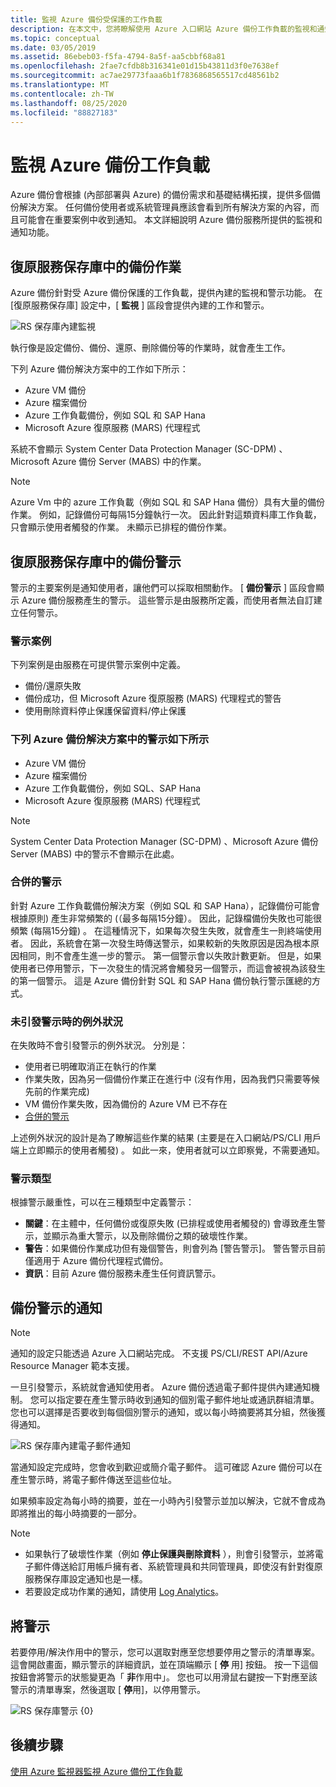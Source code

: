 ```yaml
---
title: 監視 Azure 備份受保護的工作負載
description: 在本文中，您將瞭解使用 Azure 入口網站 Azure 備份工作負載的監視和通知功能。
ms.topic: conceptual
ms.date: 03/05/2019
ms.assetid: 86ebeb03-f5fa-4794-8a5f-aa5cbbf68a81
ms.openlocfilehash: 2fae7cfdb8b316341e01d15b43811d3f0e7638ef
ms.sourcegitcommit: ac7ae29773faaa6b1f7836868565517cd48561b2
ms.translationtype: MT
ms.contentlocale: zh-TW
ms.lasthandoff: 08/25/2020
ms.locfileid: "88827183"
---
```

# <a name="monitoring-azure-backup-workloads"></a>監視 Azure 備份工作負載

Azure 備份會根據 (內部部署與 Azure) 的備份需求和基礎結構拓撲，提供多個備份解決方案。 任何備份使用者或系統管理員應該會看到所有解決方案的內容，而且可能會在重要案例中收到通知。 本文詳細說明 Azure 備份服務所提供的監視和通知功能。

## <a name="backup-jobs-in-recovery-services-vault"></a>復原服務保存庫中的備份作業

Azure 備份針對受 Azure 備份保護的工作負載，提供內建的監視和警示功能。 在 [復原服務保存庫] 設定中，[ **監視** ] 區段會提供內建的工作和警示。

![RS 保存庫內建監視](media/backup-azure-monitoring-laworkspace/rs-vault-inbuiltmonitoring.png)

執行像是設定備份、備份、還原、刪除備份等的作業時，就會產生工作。

下列 Azure 備份解決方案中的工作如下所示：

- Azure VM 備份
- Azure 檔案備份
- Azure 工作負載備份，例如 SQL 和 SAP Hana
- Microsoft Azure 復原服務 (MARS) 代理程式

系統不會顯示 System Center Data Protection Manager (SC-DPM) 、Microsoft Azure 備份 Server (MABS) 中的作業。

> [!NOTE]
> Azure Vm 中的 azure 工作負載（例如 SQL 和 SAP Hana 備份）具有大量的備份作業。 例如，記錄備份可每隔15分鐘執行一次。 因此針對這類資料庫工作負載，只會顯示使用者觸發的作業。 未顯示已排程的備份作業。

## <a name="backup-alerts-in-recovery-services-vault"></a>復原服務保存庫中的備份警示

警示的主要案例是通知使用者，讓他們可以採取相關動作。 [ **備份警示** ] 區段會顯示 Azure 備份服務產生的警示。 這些警示是由服務所定義，而使用者無法自訂建立任何警示。

### <a name="alert-scenarios"></a>警示案例

下列案例是由服務在可提供警示案例中定義。

- 備份/還原失敗
- 備份成功，但 Microsoft Azure 復原服務 (MARS) 代理程式的警告
- 使用刪除資料停止保護保留資料/停止保護

### <a name="alerts-from-the-following-azure-backup-solutions-are-shown-here"></a>下列 Azure 備份解決方案中的警示如下所示

- Azure VM 備份
- Azure 檔案備份
- Azure 工作負載備份，例如 SQL、SAP Hana
- Microsoft Azure 復原服務 (MARS) 代理程式

> [!NOTE]
> System Center Data Protection Manager (SC-DPM) 、Microsoft Azure 備份 Server (MABS) 中的警示不會顯示在此處。

### <a name="consolidated-alerts"></a>合併的警示

針對 Azure 工作負載備份解決方案（例如 SQL 和 SAP Hana），記錄備份可能會根據原則) 產生非常頻繁的 (（最多每隔15分鐘）。 因此，記錄檔備份失敗也可能很頻繁 (每隔15分鐘) 。 在這種情況下，如果每次發生失敗，就會產生一則終端使用者。 因此，系統會在第一次發生時傳送警示，如果較新的失敗原因是因為根本原因相同，則不會產生進一步的警示。 第一個警示會以失敗計數更新。 但是，如果使用者已停用警示，下一次發生的情況將會觸發另一個警示，而這會被視為該發生的第一個警示。 這是 Azure 備份針對 SQL 和 SAP Hana 備份執行警示匯總的方式。

### <a name="exceptions-when-an-alert-is-not-raised"></a>未引發警示時的例外狀況

在失敗時不會引發警示的例外狀況。 分別是：

- 使用者已明確取消正在執行的作業
- 作業失敗，因為另一個備份作業正在進行中 (沒有作用，因為我們只需要等候先前的作業完成) 
- VM 備份作業失敗，因為備份的 Azure VM 已不存在
- [合併的警示](#consolidated-alerts)

上述例外狀況的設計是為了瞭解這些作業的結果 (主要是在入口網站/PS/CLI 用戶端上立即顯示的使用者觸發) 。 如此一來，使用者就可以立即察覺，不需要通知。

### <a name="alert-types"></a>警示類型

根據警示嚴重性，可以在三種類型中定義警示：

- **關鍵**：在主體中，任何備份或復原失敗 (已排程或使用者觸發的) 會導致產生警示，並顯示為重大警示，以及刪除備份之類的破壞性作業。
- **警告**：如果備份作業成功但有幾個警告，則會列為 [警告警示]。 警告警示目前僅適用于 Azure 備份代理程式備份。
- **資訊**：目前 Azure 備份服務未產生任何資訊警示。

## <a name="notification-for-backup-alerts"></a>備份警示的通知

> [!NOTE]
> 通知的設定只能透過 Azure 入口網站完成。 不支援 PS/CLI/REST API/Azure Resource Manager 範本支援。

一旦引發警示，系統就會通知使用者。 Azure 備份透過電子郵件提供內建通知機制。 您可以指定要在產生警示時收到通知的個別電子郵件地址或通訊群組清單。 您也可以選擇是否要收到每個個別警示的通知，或以每小時摘要將其分組，然後獲得通知。

![RS 保存庫內建電子郵件通知](media/backup-azure-monitoring-laworkspace/rs-vault-inbuiltnotification.png)

當通知設定完成時，您會收到歡迎或簡介電子郵件。 這可確認 Azure 備份可以在產生警示時，將電子郵件傳送至這些位址。<br>

如果頻率設定為每小時的摘要，並在一小時內引發警示並加以解決，它就不會成為即將推出的每小時摘要的一部分。

> [!NOTE]
>
> - 如果執行了破壞性作業（例如 **停止保護與刪除資料** ），則會引發警示，並將電子郵件傳送給訂用帳戶擁有者、系統管理員和共同管理員，即使沒有針對復原服務保存庫設定通知也是一樣。
> - 若要設定成功作業的通知，請使用 [Log Analytics](backup-azure-monitoring-use-azuremonitor.md#using-log-analytics-workspace)。

## <a name="inactivating-alerts"></a>將警示

若要停用/解決作用中的警示，您可以選取對應至您想要停用之警示的清單專案。 這會開啟畫面，顯示警示的詳細資訊，並在頂端顯示 [ **停** 用] 按鈕。 按一下這個按鈕會將警示的狀態變更為「 **非**作用中」。 您也可以用滑鼠右鍵按一下對應至該警示的清單專案，然後選取 [ **停**用]，以停用警示。

![RS 保存庫警示 {0}](media/backup-azure-monitoring-laworkspace/vault-alert-inactivation.png)

## <a name="next-steps"></a>後續步驟

[使用 Azure 監視器監視 Azure 備份工作負載](backup-azure-monitoring-use-azuremonitor.md)
